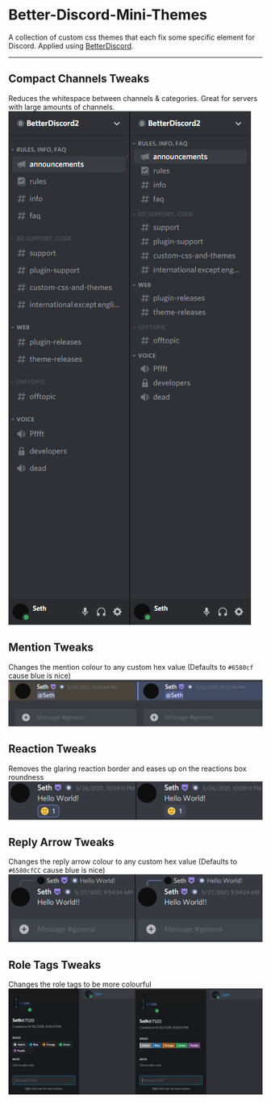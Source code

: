 # Better-Discord-Mini-Themes
A collection of custom css themes that each fix some specific element for Discord.
Applied using [BetterDiscord](https://github.com/rauenzi/BetterDiscordApp/).

---
## Compact Channels Tweaks
Reduces the whitespace between channels & categories. Great for servers with large amounts of channels.
![compact channels](https://raw.githubusercontent.com/SethCohen/Better-Discord-Mini-Themes/main/assets/compactchannels.png "Compact Channels Tweaks")

## Mention Tweaks
Changes the mention colour to any custom hex value (Defaults to `#6580cf` cause blue is nice)
![mention](https://raw.githubusercontent.com/SethCohen/Better-Discord-Mini-Themes/main/assets/mentioncolour.png "Mention Tweaks")

## Reaction Tweaks
Removes the glaring reaction border and eases up on the reactions box roundness
![reaction](https://raw.githubusercontent.com/SethCohen/Better-Discord-Mini-Themes/main/assets/reactions.png "Reaction Tweaks")

## Reply Arrow Tweaks
Changes the reply arrow colour to any custom hex value (Defaults to `#6580cfCC` cause blue is nice)
![reply arrow](https://raw.githubusercontent.com/SethCohen/Better-Discord-Mini-Themes/main/assets/replyarrow.png "Reply Arrow Tweaks")

## Role Tags Tweaks
Changes the role tags to be more colourful
![role tags](https://raw.githubusercontent.com/SethCohen/Better-Discord-Mini-Themes/main/assets/roletags.png "Role Tags Tweaks")
